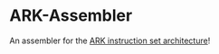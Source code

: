 # ARK-Assembler
An assembler for the [ARK instruction set architecture](https://github.com/prkumar/ARK-Processor)!
